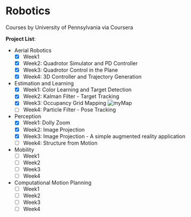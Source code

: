 # Robotics
Courses by University of Pennsylvania via Coursera

**Project List**: 
- Aerial Robotics
  - [x] Week1   
  - [x] Week2: Quadrotor Simulator and PD Controller
  - [x] Week3: Quadrotor Control in the Plane 
  - [x] Week4: 3D Controller and Trajectory Generation
- Estimation and Learning
  - [x] Week1: Color Learning and Target Detection   
  - [x] Week2: Kalman Filter - Target Tracking
  - [x] Week3: Occupancy Grid Mapping
  ![myMap](/images/logo.png)
  - [ ] Week4: Particle Filter - Pose Tracking
- Perception
  - [x] Week1: Dolly Zoom   
  - [x] Week2: Image Projection
  - [x] Week3: Image Projection - A simple augmented reality application
  - [ ] Week4: Structure from Motion
- Mobility
  - [ ] Week1   
  - [ ] Week2
  - [ ] Week3 
  - [ ] Week4
- Computational Motion Planning
  - [ ] Week1   
  - [ ] Week2
  - [ ] Week3 
  - [ ] Week4
